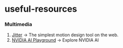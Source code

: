 # useful-resources

### Multimedia
1. [Jitter](https://jitter.video) -> The simplest motion design tool on the web.
2. [NVIDIA AI Playground](https://www.nvidia.com/en-us/research/ai-playground) -> Explore NVIDIA AI
